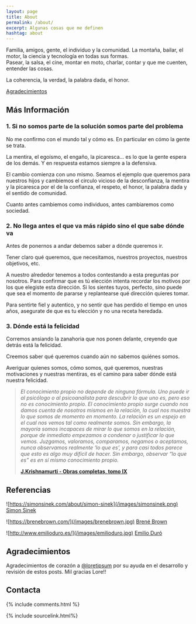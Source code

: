 ```yaml
---
layout: page
title: About
permalink: /about/
excerpt: Algunas cosas que me definen
hashtag: about
---
```


Familia, amigos, gente, el individuo y la comunidad. La montaña, bailar, el motor, la ciencia y tecnología en todas sus formas.  
Pasear, la salsa, el cine, montar en moto, charlar, contar y que me cuenten, entender las cosas.

La coherencia, la verdad, la palabra dada, el honor.

[Agradecimientos](#agradecimientos)

## Más Información

### 1. Si no somos parte de la solución somos parte del problema

No me confirmo con el mundo tal y cómo es. En particular en cómo la gente se trata.

La mentira, el egoísmo, el engaño, la picaresca... es lo que la gente espera de los demás. Y en respuesta estamos siempre a la defensiva.

El cambio comienza con uno mismo. Seamos el ejemplo que queremos para nuestros hijos y cambiemos el circulo vicioso de la desconfianza, la mentira y la picaresca por el de la confianza, el respeto, el honor, la palabra dada y el sentido de comunidad.

Cuanto antes cambiemos como individuos, antes cambiaremos como sociedad.

### 2. No llega antes el que va más rápido sino el que sabe dónde va

Antes de ponernos a andar debemos saber a dónde queremos ir.

Tener claro qué queremos, que necesitamos, nuestros proyectos, nuestros objetivos, etc.

A nuestro alrededor tenemos a todos contestando a esta preguntas por nosotros. Para confirmar que es tú elección intenta recordar los motivos por los que elegiste esta dirección. Si los sientes tuyos, perfecto, sino puede que sea el momento de pararse y replantearse qué dirección quieres tomar.

Para sentirte fiel y autentico, y no sentir que has perdido el tiempo en unos años, asegurate de que es tu elección y no una receta heredada.

### 3. Dónde está la felicidad

Corremos ansiando la zanahoria que nos ponen delante, creyendo que detrás está la felicidad.

Creemos saber qué queremos cuando aún no sabemos quiénes somos.

Averiguar quienes somos, cómo somos, qué queremos, nuestras motivaciones y nuestras mentiras, es el camino para saber dónde está nuestra felicidad.

> *El conocimiento propio no depende de ninguna fórmula. Uno puede ir al psicólogo o al psicoanalista para descubrir lo que uno es, pero eso no es conocimiento propio. El conocimiento propio surge cuando nos damos cuenta de nosotros mismos en la relación, la cual nos muestra lo que somos de momento en momento. La relación es un espejo en el cual nos vemos tal como realmente somos. Sin embargo, la mayoría somos incapaces de mirar lo que somos en la relación, porque de inmediato empezamos a condenar o justificar lo que vemos. Juzgamos, valoramos, comparamos, negamos o aceptamos, nunca observamos realmente ‘lo que es’, y para casi todos parece que esto es algo muy difícil de hacer. Sin embargo, observar “lo que es” es en sí mismo conocimiento propio.*
>
> **[J.Krishnamurti - Obras completas, tomo IX](http://legacy.jkrishnamurti.org/es/krishnamurti-teachings/view-daily-quote/20150828.php?t=La%20relaci%C3%B3n)**

## Referencias

![https://simonsinek.com/about/simon-sinek](/images/simonsinek.png)
[Simon Sinek](https://simonsinek.com/about/simon-sinek)

![https://brenebrown.com/](/images/brenebrown.jpg)
[Brené Brown](https://brenebrown.com/)

![http://www.emilioduro.es/](/images/emilioduro.jpg)
[Emilio Duró](http://www.emilioduro.es/)
  
## Agradecimientos

Agradecimientos de corazón a [@loretipsum](https://twitter.com/loretipsum) por su ayuda en el desarrollo y revisión de estos posts. Mil gracias Lore!!

## Contacta

{% include comments.html %}

{% include sourcelink.html%}
